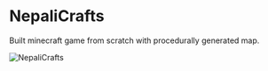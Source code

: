 # NepaliCrafts


Built minecraft game from scratch with procedurally generated map.

![NepaliCrafts](https://github.com/user-attachments/assets/33749edd-34e8-4271-99d0-1ad5d23a88c4)
